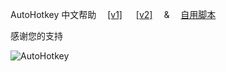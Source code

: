 ﻿---
layout: default
---

AutoHotkey  中文帮助&emsp; [[v1]](zh-cn/index.html) &emsp; [[v2]](v2/index.html) &emsp;&&emsp; [自用脚本](Run-Ahk/index.md)

感谢您的支持

<!--![Image text](https://raw.githubusercontent.com/wyagd001/wyagd001.github.io/master/img/zfb.png) -->

![AutoHotkey](https://wyagd001.github.io/img/ahk-logo-no-text241x78-180.png)